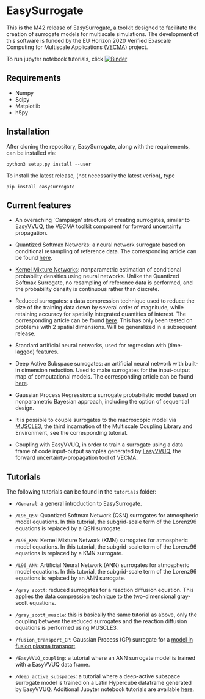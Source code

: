 # EasySurrogate

This is the M42 release of EasySurrogate, a toolkit designed to facilitate the creation of surrogate models for multiscale simulations. The development of this software is funded by the EU Horizon 2020 Verified Exascale Computing for Multiscale Applications ([VECMA](www.vecma.eu)) project.

To run jupyter notebook tutorials, click [![Binder](https://mybinder.org/badge_logo.svg)](https://mybinder.org/v2/gh/wedeling/EasySurrogate/master)

## Requirements

+ Numpy
+ Scipy
+ Matplotlib
+ h5py

## Installation

After cloning the repository, EasySurrogate, along with the requirements, can be installed via:

```
python3 setup.py install --user
```

To install the latest release, (not necessarily the latest verion), type

```
pip install easysurrogate
```

## Current features

+ An overaching `Campaign' structure of creating surrogates, similar to [EasyVVUQ](https://github.com/UCL-CCS/EasyVVUQ), the VECMA toolkit component for forward uncertainty propagation.

+ Quantized Softmax Networks: a neural network surrogate based on conditional resampling of reference data. The corresponding article can be found [here](https://arxiv.org/abs/2004.01457).

+ [Kernel Mixture Networks](https://arxiv.org/abs/1705.07111): nonparametric estimation of conditional probability densities using neural networks. Unlike the Quantized Softmax Surrogate, no resampling of reference data is performed, and the probability density is continuous rather than discrete.

+ Reduced surrogates: a data compression technique used to reduce the size of the training data down by several order of magnitude, while retaining accuracy for spatially integrated quantities of interest. The corresponding article can be found [here](https://www.sciencedirect.com/science/article/pii/S0045793020300438?casa_token=opUTwCki7QIAAAAA:GwBFszrT7xF-yV5LDSUzcVZK45pA3cDSCj-tDoHgKGNS8YtpREVNXRFpsJapA84-sSIlob61ZZue). This has only been tested on problems with 2 spatial dimensions. Will be generalized in a subsequent release. 

+ Standard artificial neural networks, used for regression with (time-lagged) features.

+ Deep Active Subspace surrogates: an artificial neural network with built-in dimension reduction. Used to make surrogates for the input-output map of computational models. The corresponding article can be found [here](https://arxiv.org/abs/1902.10527).

+ Gaussian Process Regression: a surrogate probabilistic model based on nonparametric Bayesian approach, including the option of sequential design.

+ It is possible to couple surrogates to the macroscopic model via [MUSCLE3](https://muscle3.readthedocs.io/en/latest/index.html), the third incarnation of the Multiscale Coupling Library and Environment, see the corresponding tutorial.

+ Coupling with EasyVVUQ, in order to train a surrogate using a data frame of code input-output samples generated by [EasyVVUQ](https://github.com/UCL-CCS/EasyVVUQ), the forward uncertainty-propagation tool of VECMA.

## Tutorials

The following tutorials can be found in the `tutorials` folder:

 + `/General`: a general introduction to EasySurrogate.

 + `/L96_QSN`: Quantized Softmax Network (QSN) surrogates for atmospheric model equations. In this tutorial, the subgrid-scale term of the Lorenz96 equations is replaced by a QSN surrogate.
 
 + `/L96_KMN`: Kernel Mixture Network (KMN) surrogates for atmospheric model equations. In this tutorial, the subgrid-scale term of the Lorenz96 equations is replaced by a KMN surrogate.

 + `/L96_ANN`: Artificial Neural Network (ANN) surrogates for atmospheric model equations. In this tutorial, the subgrid-scale term of the Lorenz96 equations is replaced by an ANN surrogate.

 + `/gray_scott`: reduced surrogates for a reaction diffusion equation. This applies the data compression technique to the two-dimensional gray-scott equations.
 
 + `/gray_scott_muscle`: this is basically the same tutorial as above, only the coupling between the reduced surrogates and the reaction diffusion equations is performed using MUSCLE3.

 + `/fusion_transport_GP`: Gaussian Process (GP) surrogate for a [model in fusion plasma transport](https://easyvvuq.readthedocs.io/en/dev/fusion_tutorial.html).

 + `/EasyVVUQ_coupling`: a tutorial where an ANN surrogate model is trained with a EasyVVUQ data frame.

 + `/deep_active_subspaces`: a tutorial where a deep-active subspace surrogate model is trained on a Latin Hypercube dataframe generated by EasyVVUQ. Additional Jupyter notebook tutorials are available [here](https://github.com/wedeling/deep_active_subspace_data).
